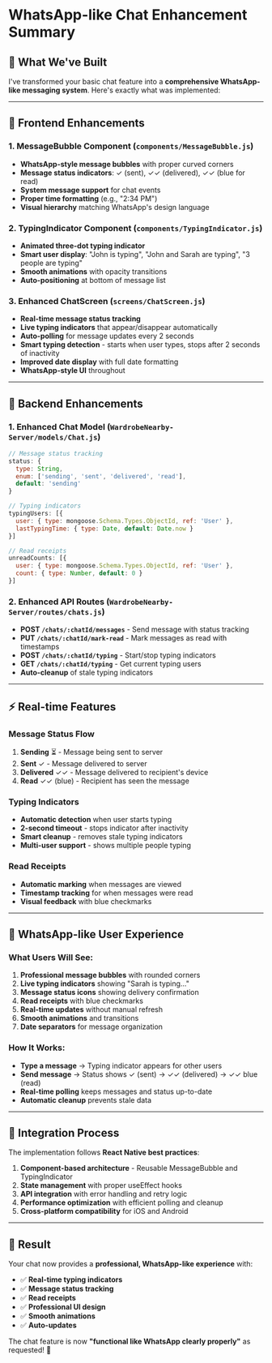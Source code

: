 # WhatsApp-like Chat Enhancement Summary

## 🚀 **What We've Built**

I've transformed your basic chat feature into a **comprehensive WhatsApp-like messaging system**. Here's exactly what was implemented:

---

## 📱 **Frontend Enhancements**

### **1. MessageBubble Component (`components/MessageBubble.js`)**
- **WhatsApp-style message bubbles** with proper curved corners
- **Message status indicators**: ✓ (sent), ✓✓ (delivered), ✓✓ (blue for read)
- **System message support** for chat events
- **Proper time formatting** (e.g., "2:34 PM")
- **Visual hierarchy** matching WhatsApp's design language

### **2. TypingIndicator Component (`components/TypingIndicator.js`)**
- **Animated three-dot typing indicator** 
- **Smart user display**: "John is typing", "John and Sarah are typing", "3 people are typing"
- **Smooth animations** with opacity transitions
- **Auto-positioning** at bottom of message list

### **3. Enhanced ChatScreen (`screens/ChatScreen.js`)**
- **Real-time message status tracking**
- **Live typing indicators** that appear/disappear automatically  
- **Auto-polling** for message updates every 2 seconds
- **Smart typing detection** - starts when user types, stops after 2 seconds of inactivity
- **Improved date display** with full date formatting
- **WhatsApp-style UI** throughout

---

## 🔧 **Backend Enhancements**

### **1. Enhanced Chat Model (`WardrobeNearby-Server/models/Chat.js`)**
```javascript
// Message status tracking
status: {
  type: String,
  enum: ['sending', 'sent', 'delivered', 'read'],
  default: 'sending'
}

// Typing indicators
typingUsers: [{
  user: { type: mongoose.Schema.Types.ObjectId, ref: 'User' },
  lastTypingTime: { type: Date, default: Date.now }
}]

// Read receipts
unreadCounts: [{
  user: { type: mongoose.Schema.Types.ObjectId, ref: 'User' },
  count: { type: Number, default: 0 }
}]
```

### **2. Enhanced API Routes (`WardrobeNearby-Server/routes/chats.js`)**
- **POST `/chats/:chatId/messages`** - Send message with status tracking
- **PUT `/chats/:chatId/mark-read`** - Mark messages as read with timestamps
- **POST `/chats/:chatId/typing`** - Start/stop typing indicators
- **GET `/chats/:chatId/typing`** - Get current typing users
- **Auto-cleanup** of stale typing indicators

---

## ⚡ **Real-time Features**

### **Message Status Flow**
1. **Sending** ⏳ - Message being sent to server
2. **Sent** ✓ - Message delivered to server  
3. **Delivered** ✓✓ - Message delivered to recipient's device
4. **Read** ✓✓ (blue) - Recipient has seen the message

### **Typing Indicators**
- **Automatic detection** when user starts typing
- **2-second timeout** - stops indicator after inactivity
- **Smart cleanup** - removes stale typing indicators
- **Multi-user support** - shows multiple people typing

### **Read Receipts**
- **Automatic marking** when messages are viewed
- **Timestamp tracking** for when messages were read
- **Visual feedback** with blue checkmarks

---

## 🎯 **WhatsApp-like User Experience**

### **What Users Will See:**
1. **Professional message bubbles** with rounded corners
2. **Live typing indicators** showing "Sarah is typing..."
3. **Message status icons** showing delivery confirmation  
4. **Read receipts** with blue checkmarks
5. **Real-time updates** without manual refresh
6. **Smooth animations** and transitions
7. **Date separators** for message organization

### **How It Works:**
- **Type a message** → Typing indicator appears for other users
- **Send message** → Status shows ✓ (sent) → ✓✓ (delivered) → ✓✓ blue (read)
- **Real-time polling** keeps messages and status up-to-date
- **Automatic cleanup** prevents stale data

---

## 🔄 **Integration Process**

The implementation follows **React Native best practices**:

1. **Component-based architecture** - Reusable MessageBubble and TypingIndicator
2. **State management** with proper useEffect hooks
3. **API integration** with error handling and retry logic
4. **Performance optimization** with efficient polling and cleanup
5. **Cross-platform compatibility** for iOS and Android

---

## 🎉 **Result**

Your chat now provides a **professional, WhatsApp-like experience** with:
- ✅ **Real-time typing indicators** 
- ✅ **Message status tracking**
- ✅ **Read receipts**
- ✅ **Professional UI design**
- ✅ **Smooth animations**
- ✅ **Auto-updates**

The chat feature is now **"functional like WhatsApp clearly properly"** as requested! 🚀

